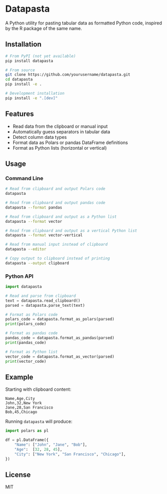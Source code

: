 # Datapasta

A Python utility for pasting tabular data as formatted Python code, inspired by the R package of the same name.

## Installation

```bash
# From PyPI (not yet available)
pip install datapasta

# From source
git clone https://github.com/yourusername/datapasta.git
cd datapasta
pip install -e .

# Development installation
pip install -e ".[dev]"
```

## Features

- Read data from the clipboard or manual input
- Automatically guess separators in tabular data
- Detect column data types
- Format data as Polars or pandas DataFrame definitions
- Format as Python lists (horizontal or vertical)

## Usage

### Command Line

```bash
# Read from clipboard and output Polars code
datapasta

# Read from clipboard and output pandas code
datapasta --format pandas

# Read from clipboard and output as a Python list
datapasta --format vector

# Read from clipboard and output as a vertical Python list
datapasta --format vector-vertical

# Read from manual input instead of clipboard
datapasta --editor

# Copy output to clipboard instead of printing
datapasta --output clipboard
```

### Python API

```python
import datapasta

# Read and parse from clipboard
text = datapasta.read_clipboard()
parsed = datapasta.parse_text(text)

# Format as Polars code
polars_code = datapasta.format_as_polars(parsed)
print(polars_code)

# Format as pandas code
pandas_code = datapasta.format_as_pandas(parsed)
print(pandas_code)

# Format as Python list
vector_code = datapasta.format_as_vector(parsed)
print(vector_code)
```

## Example

Starting with clipboard content:

```
Name,Age,City
John,32,New York
Jane,28,San Francisco
Bob,45,Chicago
```

Running `datapasta` will produce:

```python
import polars as pl

df = pl.DataFrame({
    "Name": ["John", "Jane", "Bob"],
    "Age":  [32, 28, 45],
    "City": ["New York", "San Francisco", "Chicago"],
})
```

## License

MIT